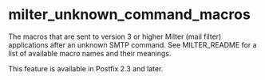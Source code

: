 # milter_unknown_command_macros 

 The macros that are sent to version 3 or higher Milter (mail
filter) applications after an unknown SMTP command.  See MILTER_README
for a list of available macro names and their meanings.  

 This feature is available in Postfix 2.3 and later. 


